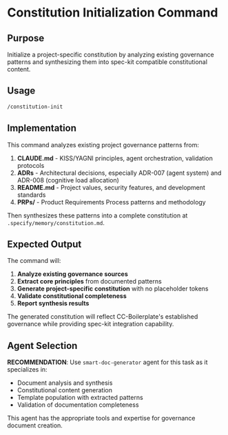 # Constitution Initialization Command

## Purpose

Initialize a project-specific constitution by analyzing existing governance patterns and synthesizing them into spec-kit compatible constitutional content.

## Usage

```bash
/constitution-init
```

## Implementation

This command analyzes existing project governance patterns from:

1. **CLAUDE.md** - KISS/YAGNI principles, agent orchestration, validation protocols
2. **ADRs** - Architectural decisions, especially ADR-007 (agent system) and ADR-008 (cognitive load allocation)
3. **README.md** - Project values, security features, and development standards
4. **PRPs/** - Product Requirements Process patterns and methodology

Then synthesizes these patterns into a complete constitution at `.specify/memory/constitution.md`.

## Expected Output

The command will:

1. **Analyze existing governance sources**
2. **Extract core principles** from documented patterns
3. **Generate project-specific constitution** with no placeholder tokens
4. **Validate constitutional completeness**
5. **Report synthesis results**

The generated constitution will reflect CC-Boilerplate's established governance while providing spec-kit integration capability.

## Agent Selection

**RECOMMENDATION**: Use `smart-doc-generator` agent for this task as it specializes in:
- Document analysis and synthesis
- Constitutional content generation
- Template population with extracted patterns
- Validation of documentation completeness

This agent has the appropriate tools and expertise for governance document creation.